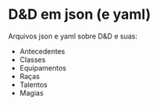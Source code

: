 # D&D em json (e yaml)

Arquivos json e yaml sobre D&D e suas:

- Antecedentes
- Classes
- Equipamentos
- Raças
- Talentos
- Magias